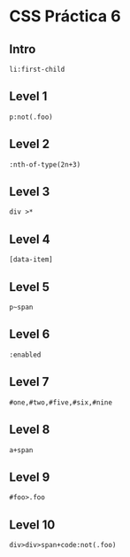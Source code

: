 # CSS Práctica 6

## Intro
```
li:first-child
```

## Level 1
```
p:not(.foo)
```

## Level 2
 ```
:nth-of-type(2n+3)
 ```

 ## Level 3
 ```
div >*
 ```

 ## Level 4
 ```
[data-item]
 ```

 ## Level 5
 ```
p~span
 ```

 ## Level 6
 ```
:enabled
 ```

 ## Level 7
 ```
#one,#two,#five,#six,#nine
 ```

 ## Level 8
 ```
a+span
 ```

 ## Level 9
 ```
#foo>.foo
 ```

 ## Level 10
 ```
div>div>span+code:not(.foo)
 ```
